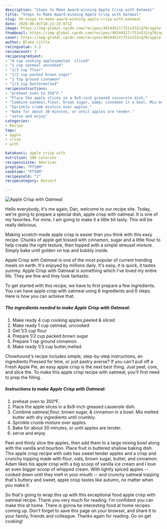 ```yaml
---
description: "Steps to Make Award-winning Apple Crisp with Oatmeal"
title: "Steps to Make Award-winning Apple Crisp with Oatmeal"
slug: 50-steps-to-make-award-winning-apple-crisp-with-oatmeal
date: 2020-08-01T18:22:23.071Z
image: https://img-global.cpcdn.com/recipes/46544517/751x532cq70/apple-crisp-with-oatmeal-recipe-main-photo.jpg
thumbnail: https://img-global.cpcdn.com/recipes/46544517/751x532cq70/apple-crisp-with-oatmeal-recipe-main-photo.jpg
cover: https://img-global.cpcdn.com/recipes/46544517/751x532cq70/apple-crisp-with-oatmeal-recipe-main-photo.jpg
author: Blake Little
ratingvalue: 3.3
reviewcount: 3
recipeingredient:
- "4 cup cooking applespeeled  sliced"
- "1 cup oatmeal uncooked"
- "1/3 cup flour"
- "1/2 cup packed brown sugar"
- "1 tsp ground cinnamon"
- "1/3 cup buttermelted"
recipeinstructions:
- "preheat oven to 350°F."
- "Place the apple slices in a 9x9-inch greased casserole dish."
- "Combine oatmeal,flour, brown sugar, &amp; cinnamon in a bowl. Mix melted butter with dry ingredients until crumbly."
- "Sprinkle crumb mixture over apples."
- "Bake for about 30 minutes, or until apples are tender."
- "serve and enjoy"
categories:
- Recipe
tags:
- apple
- crisp
- with

katakunci: apple crisp with 
nutrition: 209 calories
recipecuisine: American
preptime: "PT18M"
cooktime: "PT50M"
recipeyield: "2"
recipecategory: Dessert

---
```



![Apple Crisp with Oatmeal](https://img-global.cpcdn.com/recipes/46544517/751x532cq70/apple-crisp-with-oatmeal-recipe-main-photo.jpg)

Hello everybody, it's me again, Dan, welcome to our recipe site. Today, we're going to prepare a special dish, apple crisp with oatmeal. It is one of my favorites. For mine, I am going to make it a little bit tasty. This will be really delicious.

Making scratch-made apple crisp is easier than you think with this easy recipe. Chunks of apple get tossed with cinnamon, sugar and a little flour to help create the right texture, then topped with a simple streusel mixture. Simply bake until golden on top and bubbly inside.

Apple Crisp with Oatmeal is one of the most popular of current trending meals on earth. It's enjoyed by millions daily. It's easy, it is quick, it tastes yummy. Apple Crisp with Oatmeal is something which I've loved my entire life. They are fine and they look fantastic.


To get started with this recipe, we have to first prepare a few ingredients. You can have apple crisp with oatmeal using 6 ingredients and 6 steps. Here is how you can achieve that.

##### The ingredients needed to make Apple Crisp with Oatmeal:

1. Make ready 4 cup cooking apples,peeled &amp; sliced
1. Make ready 1 cup oatmeal, uncooked
1. Get 1/3 cup flour
1. Prepare 1/2 cup packed brown sugar
1. Prepare 1 tsp ground cinnamon
1. Make ready 1/3 cup butter,melted


Chowhound&#39;s recipe includes simple, step-by-step instructions, an ingredients Pressed for time, or just pastry averse? If you can&#39;t pull off a Fresh Apple Pie, an easy apple crisp is the next best thing. Just peel, core, and slice the. To make this apple crisp recipe with oatmeal, you&#39;ll first need to prep the filling. 

##### Instructions to make Apple Crisp with Oatmeal:

1. preheat oven to 350°F.
1. Place the apple slices in a 9x9-inch greased casserole dish.
1. Combine oatmeal,flour, brown sugar, &amp; cinnamon in a bowl. Mix melted butter with dry ingredients until crumbly.
1. Sprinkle crumb mixture over apples.
1. Bake for about 30 minutes, or until apples are tender.
1. serve and enjoy


Peel and thinly slice the apples, then add them to a large mixing bowl along with the vanilla and bourbon. Place fruit in buttered shallow baking dish. This apple crisp recipe with oats has sweet tender apples and a crisp and crunchy topping made with flour, oats, brown sugar, butter, and cinnamon. Adam likes his apple crisp with a big scoop of vanilla ice cream and I love an even bigger scoop of whipped cream. With lightly spiced apples -- cooked down until they melt in your mouth -- and crunchy oatmeal topping that&#39;s buttery and sweet, apple crisp tastes like autumn, no matter when you make it. 

So that's going to wrap this up with this exceptional food apple crisp with oatmeal recipe. Thank you very much for reading. I'm confident you can make this at home. There is gonna be interesting food at home recipes coming up. Don't forget to save this page on your browser, and share it to your family, friends and colleague. Thanks again for reading. Go on get cooking!
